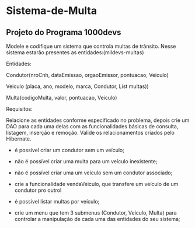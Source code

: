 # Sistema-de-Multa
## Projeto do Programa 1000devs

Modele e codifique um sistema que controla multas de trânsito. Nesse sistema estarão presentes as entidades:(mildevs-multas)

Entidades:


Condutor(nroCnh, dataEmissao, orgaoEmissor, pontuacao, Veiculo)

Veiculo (placa, ano, modelo, marca, Condutor, List<Multa> multas))

Multa(codigoMulta, valor, pontuacao, Veiculo)

Requisitos:

Relacione as entidades conforme especificado no problema, depois crie um DAO para cada uma delas com as funcionalidades básicas de consulta, listagem, inserção e remoção. Valide os relacionamentos criados pelo Hibernate.


 - é possível criar um condutor sem um veículo; 

 - não é possível criar uma multa para um veículo inexistente;

 - não é possível criar uma um veículo sem um condutor associado;

 - crie a funcionalidade vendaVeiculo, que transfere um veículo de um condutor pro outrol

 - é possível listar multas por veículo;

 - crie um menu que tem 3 submenus (Condutor, Veículo, Multa) para controlar a manipulação de cada uma das entidades do seu sistema;
